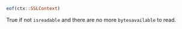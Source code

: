 ```julia
eof(ctx::SSLContext)
```

True if not `isreadable` and there are no more `bytesavailable` to read.
